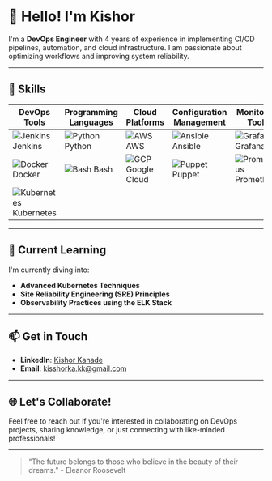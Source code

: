 # 👋 Hello! I'm **Kishor** 

I'm a **DevOps Engineer** with 4 years of experience in implementing CI/CD pipelines, automation, and cloud infrastructure. I am passionate about optimizing workflows and improving system reliability.

---

## 🌟 Skills

| **DevOps Tools**                | **Programming Languages** | **Cloud Platforms**        | **Configuration Management** | **Monitoring Tools**       |
|----------------------------------|---------------------------|----------------------------|-------------------------------|-----------------------------|
| ![Jenkins](https://upload.wikimedia.org/wikipedia/commons/e/e0/Jenkins_logo.svg) Jenkins | ![Python](https://upload.wikimedia.org/wikipedia/commons/c/c3/Python-logo-notext.svg) Python | ![AWS](https://upload.wikimedia.org/wikipedia/commons/0/01/Amazon_Web_Services_Logo.svg) AWS | ![Ansible](https://upload.wikimedia.org/wikipedia/commons/b/b3/Ansible_logo.svg) Ansible | ![Grafana](https://grafana.com/static/img/docs/grafana/grafana_icon.svg) Grafana |
| ![Docker](https://upload.wikimedia.org/wikipedia/commons/6/67/Docker_logo.png) Docker | ![Bash](https://upload.wikimedia.org/wikipedia/commons/0/02/Bash_Logo.png) Bash | ![GCP](https://upload.wikimedia.org/wikipedia/commons/4/4b/Google_Cloud_Logo.svg) Google Cloud | ![Puppet](https://upload.wikimedia.org/wikipedia/commons/8/83/Puppet_logo.svg) Puppet | ![Prometheus](https://upload.wikimedia.org/wikipedia/commons/4/45/Prometheus_logo.svg) Prometheus |
| ![Kubernetes](https://upload.wikimedia.org/wikipedia/commons/3/39/Kubernetes_logo.svg) Kubernetes | | | | |

---

## 🌱 Current Learning
I'm currently diving into:
- **Advanced Kubernetes Techniques**
- **Site Reliability Engineering (SRE) Principles**
- **Observability Practices using the ELK Stack**

---

## 📫 Get in Touch
- **LinkedIn**: [Kishor Kanade](https://www.linkedin.com/in/kishor-kanade93/)
- **Email**: [kisshorka.kk@gmail.com](mailto:kisshorka.kk@gmail.com)

---

## 🌐 Let's Collaborate!
Feel free to reach out if you're interested in collaborating on DevOps projects, sharing knowledge, or just connecting with like-minded professionals!

---

> “The future belongs to those who believe in the beauty of their dreams.” - Eleanor Roosevelt
